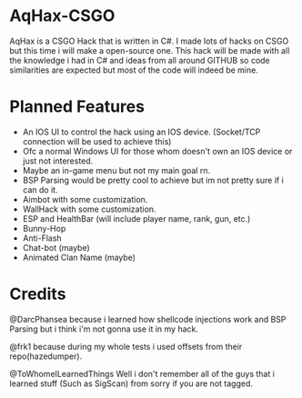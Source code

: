 # AqHax-CSGO

AqHax is a CSGO Hack that is written in C#. I made lots of hacks on CSGO but this time i will make a open-source one.
This hack will be made with all the knowledge i had in C# and ideas from all around GITHUB so code similarities are expected but most of the code will indeed be mine.

# Planned Features
  - An IOS UI to control the hack using an IOS device. (Socket/TCP connection will be used to achieve this)
  - Ofc a normal Windows UI for those whom doesn't own an IOS device or just not interested.
  - Maybe an in-game menu but not my main goal rn.
  - BSP Parsing would be pretty cool to achieve but im not pretty sure if i can do it.
  - Aimbot with some customization.
  - WallHack with some customization.
  - ESP and HealthBar (will include player name, rank, gun, etc.)
  - Bunny-Hop
  - Anti-Flash
  - Chat-bot (maybe)
  - Animated Clan Name (maybe)

# Credits
@DarcPhansea because i learned how shellcode injections work and BSP Parsing but i think i'm not gonna use it in my hack.

@frk1 because during my whole tests i used offsets from their repo(hazedumper).

@ToWhomeILearnedThings Well i don't remember all of the guys that i learned stuff (Such as SigScan) from sorry if you are not tagged.
